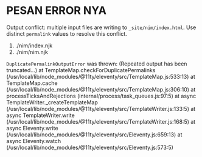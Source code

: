 # PESAN ERROR NYA 

Output conflict: multiple input files are writing to `_site/nim/index.html`. Use distinct `permalink` values to resolve this conflict.
  1. ./nim/index.njk
  2. ./nim/nim.njk

`DuplicatePermalinkOutputError` was thrown:
    (Repeated output has been truncated…)
        at TemplateMap.checkForDuplicatePermalinks (/usr/local/lib/node_modules/@11ty/eleventy/src/TemplateMap.js:533:13)
        at TemplateMap.cache (/usr/local/lib/node_modules/@11ty/eleventy/src/TemplateMap.js:306:10)
        at processTicksAndRejections (internal/process/task_queues.js:97:5)
        at async TemplateWriter._createTemplateMap (/usr/local/lib/node_modules/@11ty/eleventy/src/TemplateWriter.js:133:5)
        at async TemplateWriter.write (/usr/local/lib/node_modules/@11ty/eleventy/src/TemplateWriter.js:168:5)
        at async Eleventy.write (/usr/local/lib/node_modules/@11ty/eleventy/src/Eleventy.js:659:13)
        at async Eleventy.watch (/usr/local/lib/node_modules/@11ty/eleventy/src/Eleventy.js:573:5)
